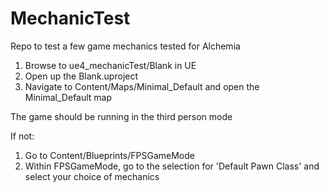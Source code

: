 # MechanicTest
Repo to test a few game mechanics tested for Alchemia

1. Browse to ue4_mechanicTest/Blank in UE
2. Open up the Blank.uproject 
3. Navigate to Content/Maps/Minimal_Default and open the Minimal_Default map

The game should be running in the third person mode

If not:
1. Go to Content/Blueprints/FPSGameMode
2. Within FPSGameMode, go to the selection for 'Default Pawn Class' and select your choice of mechanics
